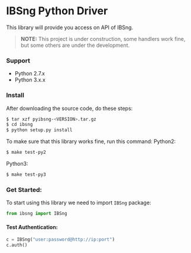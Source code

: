 # IBSng Python Driver

This library will provide you access on API of IBSng.

> **NOTE:** This project is under construction, some handlers work fine, but some others are under the development. 

### Support
* Python 2.7.x
* Python 3.x.x

### Install
After downloading the source code, do these steps:
```sh
$ tar xzf pyibsng-<VERSION>.tar.gz
$ cd ibsng
$ python setup.py install
```
To make sure that this library works fine, run this command:
Python2:
```sh
$ make test-py2
```
Python3:
```sh
$ make test-py3
```

### Get Started:

To start using this library we need to import `IBSng` package:
```python
from ibsng import IBSng
```

#### Test Authentication:
```python
c = IBSng("user:password@http://ip:port")
c.auth()
```